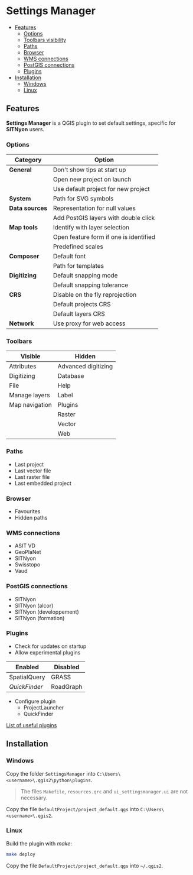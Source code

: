 Settings Manager
================

* [Features](#features)
    * [Options](#options)
    * [Toolbars visibility](#toolbars)
    * [Paths](#paths)
    * [Browser](#browser)
    * [WMS connections](#wms-connections)
    * [PostGIS connections](#postgis-connections)
    * [Plugins](#plugins)
* [Installation](#installation)
    * [Windows](#windows)
    * [Linux](#linux)

Features
--------

**Settings Manager** is a QGIS plugin to set default settings, specific for **SITNyon** users.

### Options

| Category         | Option                                 |
| ---------------- | -------------------------------------- |
| **General**      | Don't show tips at start up            |
|                  | Open new project on launch             |
|                  | Use default project for new project    |
| **System**       | Path for SVG symbols                   |
| **Data sources** | Representation for null values         |
|                  | Add PostGIS layers with double click   |
| **Map tools**    | Identify with layer selection          |
|                  | Open feature form if one is identified |
|                  | Predefined scales                      |
| **Composer**     | Default font                           |
|                  | Path for templates                     |
| **Digitizing**   | Default snapping mode                  |
|                  | Default snapping tolerance             |
| **CRS**          | Disable on the fly reprojection        |
|                  | Default projects CRS                   |
|                  | Default layers CRS                     |
| **Network**      | Use proxy for web access               |

### Toolbars

| Visible        | Hidden               |
| ------------   | -------------------- |
| Attributes     | Advanced digitizing  |
| Digitizing     | Database             |
| File           | Help                 |
| Manage layers  | Label                |
| Map navigation | Plugins              |
|                | Raster               |
|                | Vector               |
|                | Web                  |

### Paths

* Last project
* Last vector file
* Last raster file
* Last embedded project

### Browser

* Favourites
* Hidden paths

### WMS connections

* ASIT VD
* GeoPlaNet
* SITNyon
* Swisstopo
* Vaud

### PostGIS connections

* SITNyon
* SITNyon (alcor)
* SITNyon (developpement)
* SITNyon (formation)

### Plugins

* Check for updates on startup
* Allow experimental plugins

| Enabled       | Disabled  |
| ------------- | --------- |
| SpatialQuery  | GRASS     |
| *QuickFinder* | RoadGraph |

* Configure plugin
    * ProjectLauncher
    * QuickFinder

[List of useful plugins](https://github.com/sitnyon/documentation/blob/master/doc/qgis-plugins.md)

Installation
------------

### Windows

Copy the folder `SettingsManager` into `C:\Users\<username>\.qgis2\python\plugins`.
> The files `Makefile`, `resources.qrc` and `ui_settingsmanager.ui` are not necessary.

Copy the file `DefaultProject/project_default.qgs` into `C:\Users\<username>\.qgis2`.

### Linux
Build the plugin with _make_:

```bash
make deploy
```

Copy the file `DefaultProject/project_default.qgs` into `~/.qgis2`.
